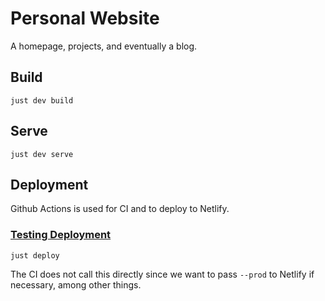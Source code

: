 # Personal Website
A homepage, projects, and eventually a blog.

## Build
```shell
just dev build
```

## Serve
```shell
just dev serve
```

## Deployment
Github Actions is used for CI and to deploy to Netlify.

### [Testing Deployment](https://temp--brendanarciszewski.netlify.app)
```shell
just deploy
```

The CI does not call this directly since we want to pass `--prod` to Netlify if necessary, among other things.
